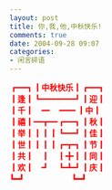 ```yaml
---
layout: post
title: 你,我,他,中秋快乐!
comments: true
date: 2004-09-28 09:07
categories:
- 闲言碎语
---
```


<p><font color="#ff0000"><strong>┏━┓┃中秋快乐┃┏━┓ <br />┃逢┃┗━━━━┛┃迎┃ <br />┃千┃　━　 ━━ ┃中┃ <br />┃禧┃━┳━┏━┓┃秋┃ <br />┃举┃┃┃┃┗━┛┃佳┃ <br />┃世┃┃┃┃┏┳┓┃节┃ <br />┃共┃　┃　┃╋┃┃同┃ <br />┃欢┃　┛　┗┻┛┃庆┃ <br />┗━┛　　　　　　┗━┛</strong></font></p>				

